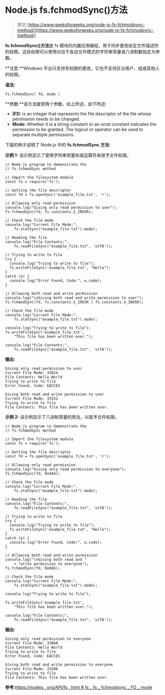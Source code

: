 # Node.js fs.fchmodSync()方法

> 原文:[https://www.geeksforgeeks.org/node-js-fs-fchmodsync-method/](https://www.geeksforgeeks.org/node-js-fs-fchmodsync-method/)

**fs.fchmodSync()方法**是 fs 模块的内置应用编程，用于同步更改给定文件描述符的权限。这些权限可以使用对应于各自文件模式的字符串常量或八进制数指定为参数。

**注意:**Windows 平台只支持写权限的更改。它也不支持区分用户、组或其他人的权限。

**语法:**

```
fs.fchmodSync( fd, mode )
```

**参数:**该方法接受两个参数，如上所述，如下所述:

*   **[FD:** is an integer that represents the file descriptor of the file whose permission needs to be changed.
*   **Mode:** Whether it is a string constant or an octal constant indicates the permission to be granted. The logical or operator can be used to separate multiple permissions.

下面的例子说明了 Node.js 中的 **fs.fchmodSync 方法**:

**示例 1:** 该示例显示了使用字符串常量和或运算符来授予文件权限。

```
// Node.js program to demonstrate the
// fs.fchmodSync method

// Import the filesystem module
const fs = require('fs');

// Getting the file descriptor
const fd = fs.openSync('example_file.txt', 'r');

// Allowing only read permission
console.log("Giving only read permission to user");
fs.fchmodSync(fd, fs.constants.S_IRUSR);

// Check the file mode
console.log("Current File Mode:",
    fs.statSync("example_file.txt").mode);

// Reading the file
console.log("File Contents:",
    fs.readFileSync("example_file.txt", 'utf8'));

// Trying to write to file
try {
  console.log("Trying to write to file");
  fs.writeFileSync('example_file.txt', "Hello");
}
catch (e) {
  console.log("Error Found, Code:", e.code);
}

// Allowing both read and write permission
console.log("\nGiving both read and write permission to user");
fs.fchmodSync(fd, fs.constants.S_IRUSR | fs.constants.S_IWUSR);

// Check the file mode
console.log("Current File Mode:",
    fs.statSync("example_file.txt").mode);

console.log("Trying to write to file");
fs.writeFileSync('example_file.txt', 
    "This file has been written over.");

console.log("File Contents:", 
    fs.readFileSync("example_file.txt", 'utf8'));
```

**输出:**

```
Giving only read permission to user
Current File Mode: 33024
File Contents: Hello World
Trying to write to file
Error Found, Code: EACCES

Giving both read and write permission to user
Current File Mode: 33152
Trying to write to file
File Contents: This file has been written over.

```

**示例 2:** 该示例显示了八进制常量的用法，以赋予文件权限。

```
// Node.js program to demonstrate the
// fs.fchmodSync method

// Import the filesystem module
const fs = require('fs');

// Getting the file descriptor
const fd = fs.openSync('example_file.txt', 'r');

// Allowing only read permission
console.log("Giving only read permission to everyone");
fs.fchmodSync(fd, 0o444);

// Check the file mode
console.log("Current File Mode:", 
    fs.statSync("example_file.txt").mode);

// Reading the file
console.log("File Contents:", 
    fs.readFileSync("example_file.txt", 'utf8'));

// Trying to write to file
try {
  console.log("Trying to write to file");
  fs.writeFileSync('example_file.txt', "Hello");
}
catch (e) {
  console.log("Error Found, Code:", e.code);
}

// Allowing both read and write permission
console.log("\nGiving both read and "
    + "write permission to everyone");
fs.fchmodSync(fd, 0o666);

// Check the file mode
console.log("Current File Mode:", 
    fs.statSync("example_file.txt").mode);

console.log("Trying to write to file");

fs.writeFileSync('example_file.txt', 
    "This file has been written over.");

console.log("File Contents:", 
    fs.readFileSync("example_file.txt", 'utf8'));
```

**输出:**

```
Giving only read permission to everyone
Current File Mode: 33060
File Contents: Hello World
Trying to write to file
Error Found, Code: EACCES

Giving both read and write permission to everyone
Current File Mode: 33206
Trying to write to file
File Contents: This file has been written over.
```

**参考:**[https://nodejs . org/API/fs . html # fs _ fs _ fchmodsync _ FD _ mode](https://nodejs.org/api/fs.html#fs_fs_fchmodsync_fd_mode)